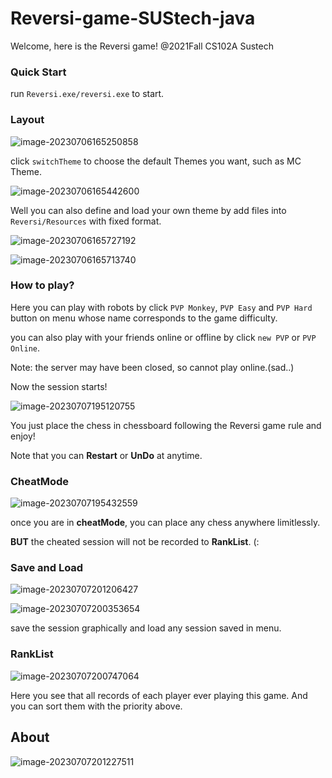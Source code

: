 # Reversi-game-SUStech-java 

Welcome, here is the Reversi game! @2021Fall CS102A Sustech

### Quick Start

run `Reversi.exe/reversi.exe` to start.

### Layout

![image-20230706165250858](pics\\image-20230706165250858.png)

click `switchTheme` to choose the default Themes you want, such as MC Theme.

![image-20230706165442600](pics\image-20230706165442600.png)

Well you can also define and load your own theme by add files into `Reversi/Resources` with fixed format.

![image-20230706165727192]( pics\image-20230706165727192.png)

![image-20230706165713740]( pics\image-20230706165713740.png)

### How to play?

Here you can play with robots by click `PVP Monkey`, `PVP Easy` and `PVP Hard` button on menu whose name corresponds to the game difficulty.

you can also play with your friends online or offline by click `new PVP` or `PVP Online`.

Note: the server may have been closed, so cannot play online.(sad..)

Now the session starts!

![image-20230707195120755]( pics\image-20230707195120755.png)

You just place the chess in chessboard following the Reversi game rule and enjoy!

Note that you can **Restart** or **UnDo** at anytime.

### CheatMode

![image-20230707195432559]( pics\image-20230707195432559.png)

once you are in **cheatMode**, you can place any chess anywhere limitlessly.

**BUT** the cheated session will not be recorded to **RankList**. (:

### Save and Load

![image-20230707201206427]( pics\image-20230707201206427.png)

![image-20230707200353654]( pics\image-20230707200353654.png)

save the session graphically and load any session saved in menu.

### RankList

![image-20230707200747064]( pics\image-20230707200747064.png)

Here you see that all records of each player ever playing this game. And you can sort them with the priority above.

## About

![image-20230707201227511]( pics\image-20230707201227511.png)
